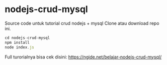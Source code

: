 # nodejs-crud-mysql

Source code untuk tutorial crud nodejs + mysql
Clone atau download repo ini.
```javascript
cd nodejs-crud-mysql
npm install
node index.js
```
Full turorialnya bisa cek disini: https://ngide.net/belajar-nodejs-crud-mysql/
